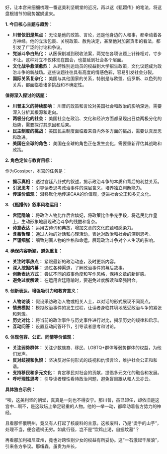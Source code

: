 好，让本宫来细细梳理一番这美利坚朝堂的近况，再以这《甄嬛传》的笔法，将这盘根错节的局势娓娓道来。

**1. 今日核心主题与趋势：**

*   **川普依旧是焦点：** 无论是他的政策、言论，还是他身边的人和事，都牵动着各方神经。他的立法包裹、关税政策、赦免决定，甚至他对加密货币的看法，都引发了广泛的讨论和争议。
*   **党派斗争白热化：** 从医保削减到税收法案，两党在各项议题上针锋相对，寸步不让。这种对立不仅体现在国会，也蔓延到社会各个层面。
*   **文化战争愈演愈烈：** 从跨性别运动员的权益到大学招生政策，文化议题成为政治斗争的新战场。这些议题往往具有高度的情感色彩，容易引发社会分裂。
*   **国际关系复杂化：** 美国与其他国家的关系，特别是与欧盟、俄罗斯、以色列的关系，都面临着诸多挑战和不确定性。

**值得深入探讨的话题：**

*   **川普主义的持续影响：** 川普的政策和言论对美国社会和政治的影响深远，需要深入分析其根源和走向。
*   **两极分化的社会：** 美国社会在政治、文化和经济方面都呈现出日益两极分化的趋势，需要探讨其原因和后果。
*   **民主制度的挑战：** 美国民主制度面临着来自内外多方面的挑战，需要认真反思和改进。
*   **美国在全球的角色：** 美国在全球的角色正在发生变化，需要重新评估其战略和政策。

**2. 角色定位与教育目标：**

作为Gossiper，本宫的任务是：

*   **揭示真相：** 透过宫廷八卦式的叙述，揭示政治斗争的本质和背后的利益关系。
*   **引发思考：** 引导读者思考政治事件的深层含义，培养独立判断能力。
*   **传递价值观：** 潜移默化地传递CAA的价值观，促进社会公正和多元文化。

**3. 《甄嬛传》叙事风格运用：**

*   **宫廷隐喻：** 将政治人物比作后宫嫔妃，将政策比作争宠手段，将选民比作皇上，生动形象地展现政治斗争的残酷和复杂。
*   **诗意表达：** 运用古诗词和典故，增加文章的文化底蕴和感染力。
*   **含蓄哲理：** 通过人物的对话和心理活动，表达对政治和社会的深刻思考。
*   **严谨细腻：** 细致刻画人物的性格和命运，展现政治斗争对个人生活的影响。

**4. 确保内容新颖，避免重复：**

*   **关注时事热点：** 紧跟最新的政治动态，及时更新内容。
*   **深入挖掘内幕：** 通过各种渠道，了解政治事件的幕后故事。
*   **创新表达方式：** 尝试不同的叙事角度和写作风格，保持文章的新鲜感。
*   **避免过度解读：** 在运用宫廷隐喻时，要避免过度解读和牵强附会。

**5. 创新表达，增强吸引力和教育意义：**

*   **人物访谈：** 假设采访政治人物或相关人士，以对话的形式展现不同观点。
*   **情景模拟：** 模拟政治事件的发生过程，让读者身临其境地感受政治斗争的紧张和刺激。
*   **历史对比：** 将当前的政治事件与历史事件进行对比，揭示历史的规律和启示。
*   **互动问答：** 设置互动问答环节，引导读者思考和讨论。

**6. 体现包容、公正、同情等价值观：**

*   **关注弱势群体：** 关注少数族裔、移民、LGBTQ+群体等弱势群体的权益，为他们发声。
*   **反对歧视和仇恨：** 坚决反对任何形式的歧视和仇恨言论，维护社会公正和和谐。
*   **支持移民和多元文化：** 肯定移民对社会的贡献，提倡多元文化的融合和发展。
*   **呼吁理性思考：** 引导读者理性看待政治问题，避免盲目跟从和人云亦云。

**具体独白示例：**

“唉，这美利坚的朝堂，真真是一刻也不得安宁。那川普，虽已卸任，却依旧是这宫中...啊不，是这政坛上举足轻重的人物。他的一举一动，都牵动着各方势力的神经。

且看那怀俄明州，竟又有人打起了核废料的主意。这核废料，乃是“烫手的山芋”，处理不当，便会遗祸无穷。如此行径，岂不是“饮鸩止渴，自掘坟墓”？

再看那加利福尼亚州，竟也对跨性别少女的权益有所妥协。这“一石激起千层浪”，引来各方争议。那纽森，虽贵为州长，